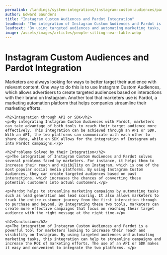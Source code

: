 ```yaml
---
permalink: /landings/system-integrations/instagram-custom-audiences/pardot
author: Edward Saunders
title: "Instagram Custom Audiences and Pardot Integration"
leadhead: "The integration of Instagram Custom Audiences and Pardot is a powerful tool for marketers looking to increase their reach and visibility on Instagram"
leadtext: "By using targeted audiences and automating marketing tasks, this integration can help to streamline campaigns and increase the ROI of marketing efforts. The use of an API or SDK makes it easy and convenient to integrate the two platforms."
image: /assets/images/articles/people-sitting-near-table.webp
---
```

<div class="arttext">    <h1>Instagram Custom Audiences and Pardot Integration</h1>
    <p>Marketers are always looking for ways to better target their audience with relevant content. One way to do this is to use Instagram Custom Audiences, which allows advertisers to create targeted audiences based on interactions with their brand on Instagram. Another tool that marketers use is Pardot, a marketing automation platform that helps companies streamline their marketing efforts.</p>

    <h2>Integration through API or SDK</h2>
    <p>By integrating Instagram Custom Audiences with Pardot, marketers can take advantage of both tools to reach their target audience more effectively. This integration can be achieved through an API or SDK. With an API, the two platforms can communicate with each other to share data, while an SDK allows for the integration of Instagram ads into Pardot campaigns.</p>

    <h2>Problems Solved by their Integration</h2>
    <p>The integration of Instagram Custom Audiences and Pardot solves several problems faced by marketers. For instance, it helps them to increase their reach and visibility on Instagram, which is one of the most popular social media platforms. By using Instagram Custom Audiences, they can create targeted audiences based on past interactions, which increases the chances of converting these potential customers into actual customers.</p>

    <p>Pardot helps to streamline marketing campaigns by automating tasks such as lead generation and lead scoring. It also allows marketers to track the entire customer journey from the first interaction through to purchase and beyond. By integrating these two tools, marketers can create more effective campaigns that focus on reaching their target audience with the right message at the right time.</p>

    <h2>Conclusion</h2>
    <p>The integration of Instagram Custom Audiences and Pardot is a powerful tool for marketers looking to increase their reach and visibility on Instagram. By using targeted audiences and automating marketing tasks, this integration can help to streamline campaigns and increase the ROI of marketing efforts. The use of an API or SDK makes it easy and convenient to integrate the two platforms. </p>
</div>